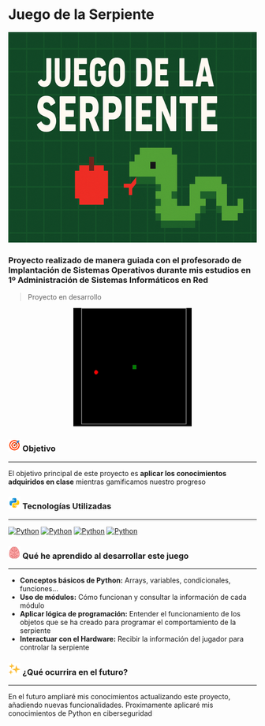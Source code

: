 # Juego de la Serpiente

<img src="./img/banner.png" height=427 width=600>

### Proyecto realizado de manera guiada con el profesorado de Implantación de Sistemas Operativos durante mis estudios en 1º Administración de Sistemas Informáticos en Red

>Proyecto en desarrollo


<div style="text-align: center;">
  <img src="./img/juego.gif" width="240" height="240">
</div>



### <img src="./img/objetivo.png" width=25> Objetivo
---

El objetivo principal de este proyecto es <b>aplicar los conocimientos adquiridos en clase</b> mientras gamificamos nuestro progreso

### <img src="./img/python.png" width=25> Tecnologías Utilizadas
---




[![Python](https://img.shields.io/badge/Python-3.13-yellow?style=for-the-badge&logo=python&logoColor=white&labelColor=101010)](https://python.org)
[![Python](https://img.shields.io/badge/Módulo-Turtle-orange?style=for-the-badge&logo=python&logoColor=white&labelColor=101010)](https://python.org)
[![Python](https://img.shields.io/badge/Módulo-Time-orange?style=for-the-badge&logo=python&logoColor=white&labelColor=101010)](https://python.org)
[![Python](https://img.shields.io/badge/Módulo-Random-orange?style=for-the-badge&logo=python&logoColor=white&labelColor=101010)](https://python.org)


### <img src="./img/aprendido.png" width=25  > Qué he aprendido al desarrollar este juego
---
- **Conceptos básicos de Python:** Arrays, variables, condicionales, funciones...
- **Uso de módulos:** Cómo funcionan y consultar la información de cada módulo
- **Aplicar lógica de programación:** Entender el funcionamiento de los objetos que se ha creado para programar el comportamiento de la serpiente
- **Interactuar con el Hardware:** Recibir la información del jugador para controlar la serpiente

### <img src="./img/estrellas.png" width=25  > ¿Qué ocurrira en el futuro?
---
En el futuro ampliaré mis conocimientos actualizando este proyecto, añadiendo nuevas funcionalidades. Proximamente aplicaré mis conocimientos de Python en ciberseguridad  
